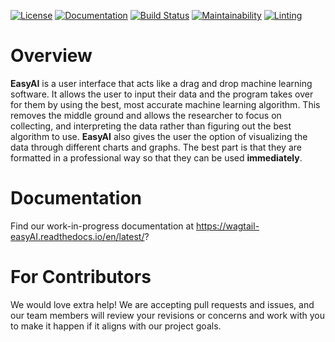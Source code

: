 [![License](https://img.shields.io/github/license/WhatYouSeeIsWhatYouLearn/wagtail-easyAI.svg)](https://github.com/WhatYouSeeIsWhatYouLearn/wagtail-easyAI/blob/main/LICENSE)
[![Documentation](https://readthedocs.org/projects/wagtail-easyAI/badge/?version=latest)](https://wagtail-easyAI.readthedocs.io/en/latest/?badge=latest)
[![Build Status](https://circleci.com/gh/WhatYouSeeIsWhatYouLearn/wagtail-easyAI.svg?style=svg)](https://app.circleci.com/pipelines/github/WhatYouSeeIsWhatYouLearn/wagtail-easyAI)
[![Maintainability](https://api.codeclimate.com/v1/badges/1a07b6a3e1b4cdec3bb8/maintainability)](https://codeclimate.com/github/WhatYouSeeIsWhatYouLearn/wagtail-easyAI/maintainability)
[![Linting](https://github.com/WhatYouSeeIsWhatYouLearn/wagtail-easyAI/workflows/Lint%20Code%20Base/badge.svg)](https://github.com/marketplace/actions/super-linter)


# Overview
**EasyAI** is a user interface that acts like a drag and drop machine learning software. It allows the user to input their data and the program takes over for them by using the best, most accurate machine learning algorithm. This removes the middle ground and allows the researcher to focus on collecting, and interpreting the data rather than figuring out the best algorithm to use. **EasyAI** also gives the user the option of visualizing the data through different charts and graphs. The best part is that they are formatted in a professional way so that they can be used **immediately**.

# Documentation

Find our work-in-progress documentation at https://wagtail-easyAI.readthedocs.io/en/latest/?

# For Contributors
We would love extra help! We are accepting pull requests and issues, and our
team members will review your revisions or concerns and work with you to make it
happen if it aligns with our project goals.

